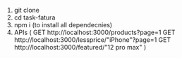 1. git clone
2. cd task-fatura
3. npm i (to install all dependecnies)
4. APIs (
        GET http://localhost:3000/products?page=1
        GET http://localhost:3000/lessprice/"iPhone"?page=1
        GET http://localhost:3000/featured/"12 pro max"
        )